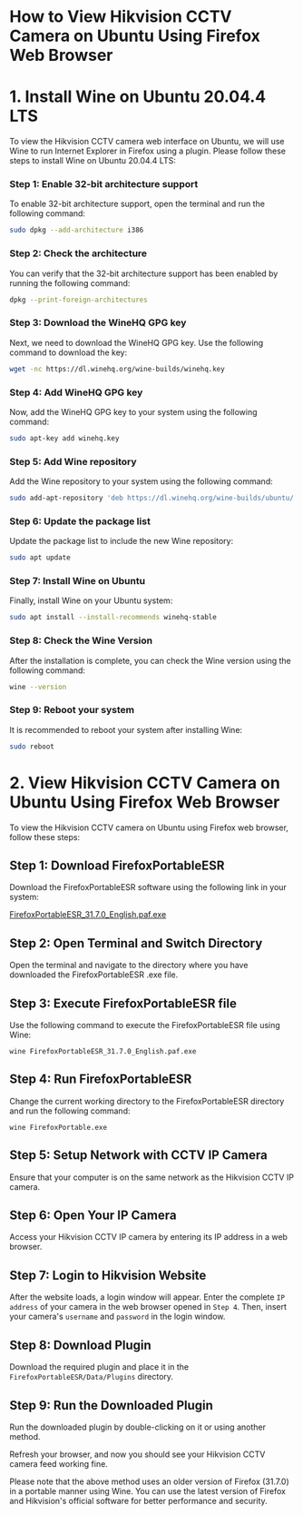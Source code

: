 # How to View Hikvision CCTV Camera on Ubuntu Using Firefox Web Browser

# 1. Install Wine on Ubuntu 20.04.4 LTS

To view the Hikvision CCTV camera web interface on Ubuntu, we will use Wine to run Internet Explorer in Firefox using a plugin. Please follow these steps to install Wine on Ubuntu 20.04.4 LTS:

### Step 1: Enable 32-bit architecture support
To enable 32-bit architecture support, open the terminal and run the following command:
```bash
sudo dpkg --add-architecture i386
```

### Step 2: Check the architecture
You can verify that the 32-bit architecture support has been enabled by running the following command:
```bash
dpkg --print-foreign-architectures
```

### Step 3: Download the WineHQ GPG key
Next, we need to download the WineHQ GPG key. Use the following command to download the key:
```bash
wget -nc https://dl.winehq.org/wine-builds/winehq.key
```

### Step 4: Add WineHQ GPG key
Now, add the WineHQ GPG key to your system using the following command:
```bash
sudo apt-key add winehq.key
```

### Step 5: Add Wine repository
Add the Wine repository to your system using the following command:
```bash
sudo add-apt-repository 'deb https://dl.winehq.org/wine-builds/ubuntu/ focal main'
```

### Step 6: Update the package list
Update the package list to include the new Wine repository:
```bash
sudo apt update
```

### Step 7: Install Wine on Ubuntu
Finally, install Wine on your Ubuntu system:
```bash
sudo apt install --install-recommends winehq-stable
```

### Step 8: Check the Wine Version
After the installation is complete, you can check the Wine version using the following command:
```bash
wine --version
```

### Step 9: Reboot your system
It is recommended to reboot your system after installing Wine:
```bash
sudo reboot
```

# 2. View Hikvision CCTV Camera on Ubuntu Using Firefox Web Browser
To view the Hikvision CCTV camera on Ubuntu using Firefox web browser, follow these steps:

## Step 1: Download FirefoxPortableESR
Download the FirefoxPortableESR software using the following link in your system:

[FirefoxPortableESR_31.7.0_English.paf.exe](https://sourceforge.net/projects/portableapps/files/Mozilla%20Firefox%2C%20Portable%20Ed./Mozilla%20Firefox%20ESR%2C%20Portable%20Edition%2031.7.0/FirefoxPortableESR_31.7.0_English.paf.exe/)

## Step 2: Open Terminal and Switch Directory
Open the terminal and navigate to the directory where you have downloaded the FirefoxPortableESR .exe file.

## Step 3: Execute FirefoxPortableESR file
Use the following command to execute the FirefoxPortableESR file using Wine:
```
wine FirefoxPortableESR_31.7.0_English.paf.exe
```

## Step 4: Run FirefoxPortableESR
Change the current working directory to the FirefoxPortableESR directory and run the following command:
```
wine FirefoxPortable.exe
```

## Step 5: Setup Network with CCTV IP Camera
Ensure that your computer is on the same network as the Hikvision CCTV IP camera.

## Step 6: Open Your IP Camera
Access your Hikvision CCTV IP camera by entering its IP address in a web browser.

## Step 7: Login to Hikvision Website
After the website loads, a login window will appear. Enter the complete `IP address` of your camera in the web browser opened in `Step 4`. Then, insert your camera's `username` and `password` in the login window.

## Step 8: Download Plugin
Download the required plugin and place it in the `FirefoxPortableESR/Data/Plugins` directory.

## Step 9: Run the Downloaded Plugin
Run the downloaded plugin by double-clicking on it or using another method.

Refresh your browser, and now you should see your Hikvision CCTV camera feed working fine.

Please note that the above method uses an older version of Firefox (31.7.0) in a portable manner using Wine. You can use the latest version of Firefox and Hikvision's official software for better performance and security.


